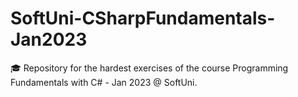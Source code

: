 # SoftUni-CSharpFundamentals-Jan2023
🎓 Repository for the hardest exercises of the course Programming Fundamentals with C# - Jan 2023 @ SoftUni.

